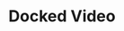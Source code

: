 ---
  id: "79"
  fieldLayoutId: "89"
  uid: "33256067-978b-404a-ae93-0edb9e9b3ef4"
  enabled: "1"
  archived: "0"
  dateCreated: "2017-09-29 05:48:54"
  dateUpdated: "2019-01-28 02:47:18"
  siteSettingsId: "79"
  slug: "pinned-video"
  siteId: "1"
  uri: "patterns/web/entry/pinned-video"
  enabledForSite: "1"
  sectionId: "2"
  typeId: "2"
  authorId: "1"
  postdateCreated: "2017-09-29 05:47:00"
  expirydateCreated: null
  contentId: "79"
  title: "Docked Video"
  field_allColorsComputed: null
  field_allColorsComputedIllustration: null
  field_allColorsComputedThumbnail: null
  field_appDescription: null
  field_appDescriptionSentiment: null
  field_audio: "0"
  field_authorFaq: null
  field_bgThumbPosition: "center center"
  field_body: null
  field_captureSize: null
  field_categoriesRaw: "visibility,\nmultitasking"
  field_categoryInPlainText: null
  field_coldThumbTransform: null
  field_colorPalette: null
  field_contributorName: null
  field_contributorUrl: null
  field_coverColor: null
  field_dominantColor: null
  field_externalContributor: "0"
  field_fetchWebsiteData: null
  field_fullName: null
  field_gfycatSource: "FluidFarawayArcticseal"
  field_gif: "1"
  field_gumletUrl: null
  field_gumletUrlNoPreParse: null
  field_howHelps: "<p><strong>Multitasking</strong>. </p><p>The helpfulness of this solution from the user's perspective is debatable. Facebook is well known to exploit different mechanisms to drive engagement up. It's undeniable that this model can drive video engagement up and that would ultimately benefit Facebook's business.</p>\n<p>However, this solution is potentially helpful for users who want to multitask or that have developed multi-screen behaviors (like using a phone while watching TV). </p>\n<p>From a usability point of view, we could also argue that this solution helps the user to develop new content discovery mental models that rely on a combination of constant visibility and progressive content disclosure.</p>"
  field_howWorks: "<p>When users are watching a video that showed up on their newsfeed, they can hover over the video to reveal the play bar and a strip of actionable buttons. </p>\n<p>One of these buttons is an icon that resembles the final state of this solution. When hovering over the button, a tooltip with the text \"Continue watching while you use Facebook\" shows up. </p>\n<p>Both, the icon and the helper text, are cues used to explain the interaction behind this solution.</p>\n<p>These cues are crucial when introducing new solutions since they help users to establish mental models around the framed functionality.</p>\n<p>Upon clicking the button, a small video player fades-in and gets docked at the top right of the screen. One important detail to note here is that the new player will resume at the time at which the news feed player stops. Without this continuity the context would be lost, and the solution wouldn't be beneficial for the user.</p>\n<p>When the user scrolls, the video stays fixed at the top-right corner (following you as you scroll).</p>\n<p>There are some instances in which this interaction would get triggered automatically upon scrolling. The most notorious one is when the user un-mutes the video (Facebook assumes that there's engagement with the video). Once you scroll after un-muting, the video gets pinned automatically.</p>"
  field_iconColors: null
  field_iconComputedColors: null
  field_illustrationSource: null
  field_imagePathRaw: ""
  field_imageTextOcr: null
  field_depthArticleBody: null
  field_lpSentimentScore: null
  field_lpUrl: null
  field_mediaEmbed: "\n\n"
  field_mobileId: null
  field_mobileShotSrc: null
  field_newsObject: null
  field_pageFetchJsonString: null
  field_patternSrc: "Facebook"
  field_platformRaw: "Web"
  field_qualityDescription: null
  field_rawResponse: null
  field_readingDuration: null
  field_readingDurationSeconds: null
  field_readingEaseLevel: null
  field_readingEaseScore: null
  field_references: null
  field_screenshotColors: null
  field_screenshotComputedColors: null
  field_sourceFromArchive: null
  field_strategyDescription: null
  field_thumbColors: null
  field_thumbVideoUrl: "kcsi6"
  field_webDescription: null
  field_webTitle: null
  field_what: "<p>This is a solution that Facebook uses on their video feed experiences. When users are watching a video from their feed, they can pin that video and keep it visible while they continue scrolling down. </p>"
  root: null
  lft: null
  rgt: null
  level: null
  structureId: null
  layout: layouts/post.njk
---